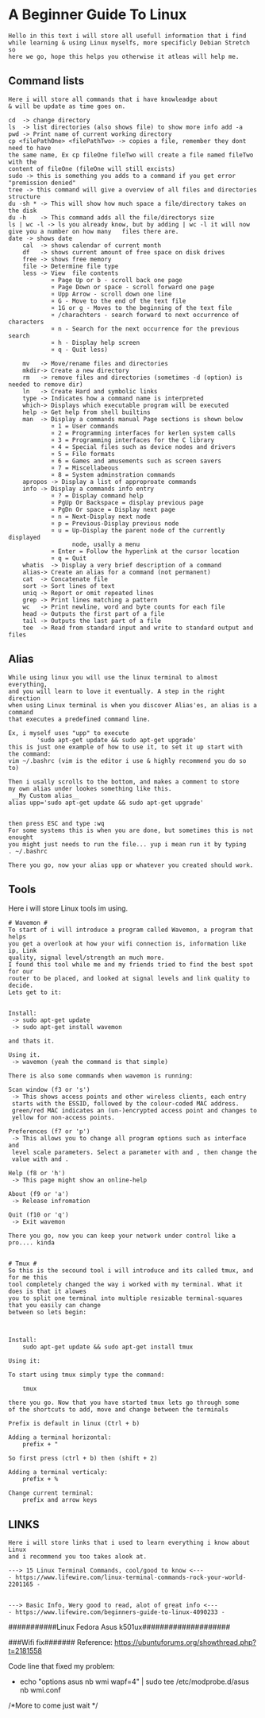  A Beginner Guide To Linux 
===========================
	Hello in this text i will store all usefull information that i find
	while learning & using Linux myselfs, more specificly Debian Stretch so 
	here we go, hope this helps you otherwise it atleas will help me.


 Command lists
-----------------
	Here i will store all commands that i have knowleadge about 
	& will be update as time goes on.

	cd  -> change directory
	ls  -> list directories (also shows file) to show more info add -a
	pwd -> Print name of current working directory
	cp <filePathOne> <filePathTwo> -> copies a file, remember they dont need to have
	the same name, Ex cp fileOne fileTwo will create a file named fileTwo with the
	content of fileOne (fileOne will still excists)
	sudo -> this is something you adds to a command if you get error "premission denied"
	tree -> this command will give a overview of all files and directories structure
	du -sh * -> This will show how much space a file/directory takes on the disk
	du -h 	 -> This command adds all the file/directorys size
	ls | wc -l -> ls you already know, but by adding | wc -l it will now give you a number on how many 	 files there are.
	date -> shows date
        cal  -> shows calendar of current month
        df   -> shows current amount of free space on disk drives
        free -> shows free memory
        file -> Determine file type
        less -> View  file contents
                ¤ Page Up or b - scroll back one page
                ¤ Page Down or space - scroll forward one page
                ¤ Upp Arrow - scroll down one line
                ¤ G - Move to the end of the text file
                ¤ 1G or g - Moves to the beginning of the text file
                ¤ /charachters - search forward to next occurrence of characters
                ¤ n - Search for the next occurrence for the previous search
                ¤ h - Display help screen
                ¤ q - Quit less)
      
        mv   -> Move/rename files and directories
        mkdir-> Create a new directory
        rm   -> remove files and directories (sometimes -d (option) is needed to remove dir)
        ln   -> Create Hard and symbolic links
        type -> Indicates how a command name is interpreted
        which-> Displays which executable program will be executed
        help -> Get help from shell builtins
        man  -> Display a commands manual Page sections is shown below
                ¤ 1 = User commands
                ¤ 2 = Programming interfaces for kerlen system calls
                ¤ 3 = Programming interfaces for the C library
                ¤ 4 = Special files such as device nodes and drivers
                ¤ 5 = File formats
                ¤ 6 = Games and amusements such as screen savers
                ¤ 7 = Miscellabeous
                ¤ 8 = System adminstration commands
        apropos -> Display a list of approproate commands
        info -> Display a commands info entry
                ¤ ? = Display command help
                ¤ PgUp Or Backspace = display previous page
                ¤ PgDn Or space = Display next page
                ¤ n = Next-Display next node
                ¤ p = Previous-Display previous node
                ¤ u = Up-Display the parent node of the currently displayed
                      node, usally a menu
                ¤ Enter = Follow the hyperlink at the cursor location
                ¤ q = Quit
        whatis  -> Display a very brief description of a command
        alias-> Create an alias for a command (not permanent)
        cat  -> Concatenate file
        sort -> Sort lines of text
        uniq -> Report or omit repeated lines
        grep -> Print lines matching a pattern
        wc   -> Print newline, word and byte counts for each file
        head -> Outputs the first part of a file
        tail -> Outputs the last part of a file
        tee  -> Read from standard input and write to standard output and files




 Alias
-----------------
	While using linux you will use the linux terminal to almost everything, 
	and you will learn to love it eventually. A step in the right direction
	when using Linux terminal is when you discover Alias'es, an alias is a command
	that executes a predefined command line.

	Ex, i myself uses "upp" to execute 
			'sudo apt-get update && sudo apt-get upgrade'
	this is just one example of how to use it, to set it up start with
	the command: 
	vim ~/.bashrc (vim is the editor i use & highly recommend you do so to)

	Then i usally scrolls to the bottom, and makes a comment to store
	my own alias under lookes something like this.
	 __My Custom alias__
	alias upp='sudo apt-get update && sudo apt-get upgrade'


	then press ESC and type :wq
	For some systems this is when you are done, but sometimes this is not enought
	you might just needs to run the file... yup i mean run it by typing
	. ~/.bashrc

	There you go, now your alias upp or whatever you created should work.





 Tools
---------------
 Here i will store Linux tools im using.


	# Wavemon #
	To start of i will introduce a program called Wavemon, a program that helps
	you get a overlook at how your wifi connection is, information like ip, Link 
	quality, signal level/strength an much more.
	I found this tool while me and my friends tried to find the best spot for our 
	router to be placed, and looked at signal levels and link quality to decide.
	Lets get to it:


	Install:
	 -> sudo apt-get update
	 -> sudo apt-get install wavemon

	and thats it.

	Using it.
	 -> wavemon (yeah the command is that simple)

	There is also some commands when wavemon is running:

	Scan window (f3 or 's')
	 -> This shows access points and other wireless clients, each entry
	 starts with the ESSID, followed by the colour-coded MAC address.
	 green/red MAC indicates an (un-)encrypted access point and changes to 
	 yellow for non-access points.

	Preferences (f7 or 'p')
	 -> This allows you to change all program options such as interface and
	 level scale parameters. Select a parameter with and , then change the 
	 value with and .

	Help (f8 or 'h')
	 -> This page might show an online-help

	About (f9 or 'a')
	 -> Release infromation

	Quit (f10 or 'q')
	 -> Exit wavemon

	There you go, now you can keep your network under control like a pro.... kinda

	
	# Tmux # 
	So this is the secound tool i will introduce and its called tmux, and for me this
	tool completely changed the way i worked with my terminal. What it does is that it alowes
	you to split one terminal into multiple resizable terminal-squares that you easily can change
	between so lets begin:
	
	

	Install: 
		sudo apt-get update && sudo apt-get install tmux

	Using it:

	To start using tmux simply type the command:
	
		tmux

	there you go. Now that you have started tmux lets go through some 
	of the shortcuts to add, move and change between the terminals
	
	Prefix is default in linux (Ctrl + b)
	
	Adding a terminal horizontal:
		prefix + "

	So first press (ctrl + b) then (shift + 2)
	
	Adding a terminal verticaly:
		prefix + %

	Change current terminal:
		prefix and arrow keys



 LINKS 
---------------
	Here i will store links that i used to learn everything i know about Linux
	and i recommend you too takes alook at.

	---> 15 Linux Terminal Commands, cool/good to know <---
	- https://www.lifewire.com/linux-terminal-commands-rock-your-world-2201165 -


	---> Basic Info, Wery good to read, alot of great info <---
	- https://www.lifewire.com/beginners-guide-to-linux-4090233 - 

###########Linux Fedora Asus k501ux####################



###Wifi fix#######
Reference: https://ubuntuforums.org/showthread.php?t=2181558

Code line that fixed my problem: 
 - echo "options asus nb wmi wapf=4" | sudo tee /etc/modprobe.d/asus nb wmi.conf
 
 
 
 
 /*More to come just wait */
